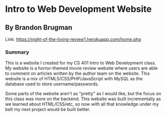 # Intro to Web Development Website

## By Brandon Brugman

Link: https://night-of-the-living-review1.herokuapp.com/home.php

### Summary
This is a website I created for my CS 401 Intro to Web Development class. My website is a horror-themed movie review website where users are able to comment on articles written by the author team on the website. This website is a mix of HTML5/CSS/PHP/JavaScript with MySQL as the database used to store username/passwords. 

Some parts of the website aren't as "pretty" as I would like, but the focus on this class was more on the backend. This website was built incrementally as we learned about HTML/CSS/etc, so now with all that knowledge under my belt my next project would be built better. 
